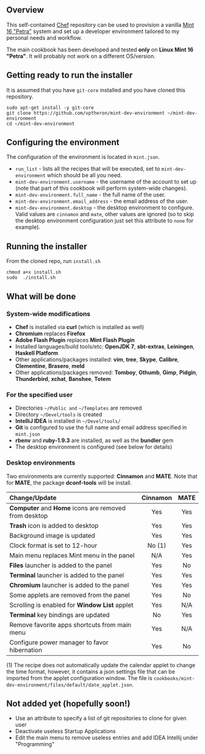 ## Overview

This self-contained [Chef](http://www.getchef.com/chef/) repository can be used to provision a vanilla [Mint 16 "Petra"](http://www.linuxmint.com/) system and set up a developer environment tailored to my personal needs and workflow.

The main cookbook has been developed and tested **only** on **Linux Mint 16 "Petra"**. It will probably not work on a different OS/version.

## Getting ready to run the installer

It is assumed that you have `git-core` installed and you have cloned this repository.

```
sudo apt-get install -y git-core
git clone https://github.com/vptheron/mint-dev-environment ~/mint-dev-environment
cd ~/mint-dev-environment
```

## Configuring the environment

The configuration of the environment is located in `mint.json`. 

* `run_list` - lists all the recipes that will be executed, set to `mint-dev-environment` which should be all you need.
* `mint-dev-environment.username` - the username of the account to set up (note that part of this cookbook will perform system-wide changes).
* `mint-dev-environment.full_name` - the full name of the user.
* `mint-dev-environment.email_address` - the email address of the user.
* `mint-dev-environment.desktop` - the desktop environment to configure. Valid values are `cinnamon` and `mate`, other values are ignored (so to skip the desktop environment configuration just set this attribute to `none` for example).

## Running the installer

From the cloned repo, run `install.sh` 

```
chmod a+x install.sh
sudo  ./install.sh
```

## What will be done

### System-wide modifications

* **Chef** is installed via **curl** (which is installed as well)
* **Chromium** replaces **Firefox**
* **Adobe Flash Plugin** replaces **Mint Flash Plugin**
* Installed languages/build tools/etc: **OpenJDK 7**, **sbt-extras**, **Leiningen**, **Haskell Platform**
* Other applications/packages installed: **vim**, **tree**, **Skype**, **Calibre**, **Clementine**, **Brasero**, **meld**
* Other applications/packages removed: **Tomboy**, **Gthumb**, **Gimp**, **Pidgin**, **Thunderbird**, **xchat**, **Banshee**, **Totem**

### For the specified user

* Directories `~/Public and` `~/Templates` are removed
* Directory `~/Devel/tools` is created
* **IntelliJ IDEA** is installed in `~/Devel/tools/`
* **Git** is configured to use the full name and email address specified in `mint.json`
* **rbenv** and **ruby-1.9.3** are installed, as well as the **bundler** gem
* The desktop environment is configured (see below for details)

### Desktop environments

Two environments are currently supported: **Cinnamon** and **MATE**. Note that for **MATE**, the package **dconf-tools** will be install.

| Change/Update                                            | Cinnamon | MATE |
|:---------------------------------------------------------|:--------:|:----:|     
| **Computer** and **Home** icons are removed from desktop |    Yes   |  Yes |  
| **Trash** icon is added to desktop                       |    Yes   |  Yes |     
| Background image is updated                              |    Yes   |  Yes |    
| Clock format is set to 12-hour                           |  No (1)  |  Yes |
| Main menu replaces Mint menu in the panel                |    N/A   |  Yes |
| **Files** launcher is added to the panel                 |    Yes   |  No  |
| **Terminal** launcher is added to the panel              |    Yes   | Yes  |
| **Chromium** launcher is added to the panel              |    Yes   | Yes  |
| Some applets are removed from the panel                  |    Yes   | No   |
| Scrolling is enabled for **Window List** applet          |    Yes   | N/A  |
| **Terminal** key bindings are updated                    |    No    | Yes  |    
| Remove favorite apps shortcuts from main menu            |    Yes   | N/A  |
| Configure power manager to favor hibernation             |   Yes    | No   |

(1) The recipe does not automatically update the calendar applet to change the time format, however, it contains a json settings file that can be imported from the applet configuration window. The file is `cookbooks/mint-dev-environment/files/default/date_applet.json`.

## Not added yet (hopefully soon!)

* Use an attribute to specify a list of git repositories to clone for given user
* Deactivate useless Startup Applications
* Edit the main menu to remove useless entries and add IDEA Intellij under "Programming"

